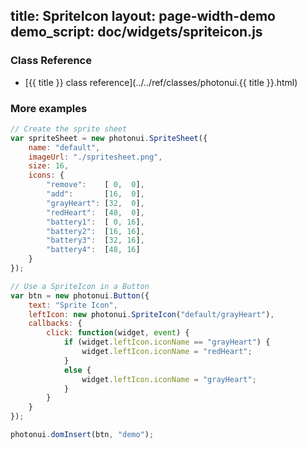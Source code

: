 title: SpriteIcon
layout: page-width-demo
demo_script: doc/widgets/spriteicon.js
---

### Class Reference

* [{{ title }} class reference](../../ref/classes/photonui.{{ title }}.html)


### More examples

```javascript
// Create the sprite sheet
var spriteSheet = new photonui.SpriteSheet({
    name: "default",
    imageUrl: "./spritesheet.png",
    size: 16,
    icons: {
        "remove":    [ 0,  0],
        "add":       [16,  0],
        "grayHeart": [32,  0],
        "redHeart":  [48,  0],
        "battery1":  [ 0, 16],
        "battery2":  [16, 16],
        "battery3":  [32, 16],
        "battery4":  [48, 16]
    }
});

// Use a SpriteIcon in a Button
var btn = new photonui.Button({
    text: "Sprite Icon",
    leftIcon: new photonui.SpriteIcon("default/grayHeart"),
    callbacks: {
        click: function(widget, event) {
            if (widget.leftIcon.iconName == "grayHeart") {
                widget.leftIcon.iconName = "redHeart";
            }
            else {
                widget.leftIcon.iconName = "grayHeart";
            }
        }
    }
});

photonui.domInsert(btn, "demo");
```
